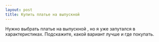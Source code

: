 ```yaml
---
layout: post 
title: Купить платье на выпускной 
--- 
```

Нужно выбрать платье на выпускной , но я уже запутался в характеристиках. Подскажите, какой вариант лучше и где покупать.